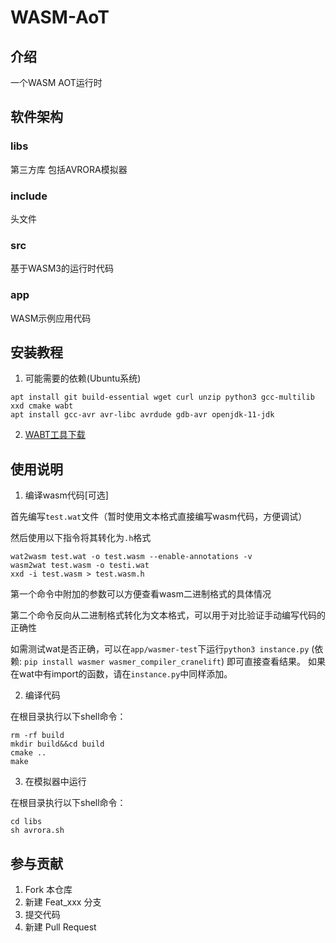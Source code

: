 # WASM-AoT

## 介绍
一个WASM AOT运行时

## 软件架构
### libs
第三方库
包括AVRORA模拟器
### include
头文件
### src
基于WASM3的运行时代码
### app
WASM示例应用代码


## 安装教程

1.  可能需要的依赖(Ubuntu系统)
```
apt install git build-essential wget curl unzip python3 gcc-multilib xxd cmake wabt
apt install gcc-avr avr-libc avrdude gdb-avr openjdk-11-jdk
```

2. [WABT工具下载](https://github.com/WebAssembly/wabt/releases)

## 使用说明

1. 编译wasm代码[可选]

首先编写`test.wat`文件（暂时使用文本格式直接编写wasm代码，方便调试）

然后使用以下指令将其转化为`.h`格式
```
wat2wasm test.wat -o test.wasm --enable-annotations -v
wasm2wat test.wasm -o testi.wat  
xxd -i test.wasm > test.wasm.h
```
第一个命令中附加的参数可以方便查看wasm二进制格式的具体情况

第二个命令反向从二进制格式转化为文本格式，可以用于对比验证手动编写代码的正确性

如需测试wat是否正确，可以在`app/wasmer-test`下运行`python3 instance.py`
(依赖: `pip install wasmer wasmer_compiler_cranelift`)
即可直接查看结果。
如果在wat中有import的函数，请在`instance.py`中同样添加。

2.  编译代码

在根目录执行以下shell命令：
```
rm -rf build
mkdir build&&cd build
cmake ..
make
```
3. 在模拟器中运行

在根目录执行以下shell命令：
```
cd libs
sh avrora.sh
```

## 参与贡献

1.  Fork 本仓库
2.  新建 Feat_xxx 分支
3.  提交代码
4.  新建 Pull Request